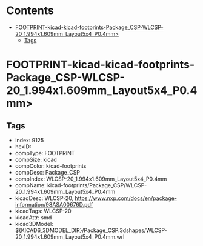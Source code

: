 



Contents
========

* [FOOTPRINT-kicad-kicad-footprints-Package_CSP-WLCSP-20_1.994x1.609mm_Layout5x4_P0.4mm>](#footprint-kicad-kicad-footprints-package_csp-wlcsp-20_1994x1609mm_layout5x4_p04mm)
	* [Tags](#tags)

# FOOTPRINT-kicad-kicad-footprints-Package_CSP-WLCSP-20_1.994x1.609mm_Layout5x4_P0.4mm>

## Tags

- index: 9125
- hexID: 
- oompType: FOOTPRINT
- oompSize: kicad
- oompColor: kicad-footprints
- oompDesc: Package_CSP
- oompIndex: WLCSP-20_1.994x1.609mm_Layout5x4_P0.4mm
- oompName: kicad-footprints/Package_CSP/WLCSP-20_1.994x1.609mm_Layout5x4_P0.4mm
- kicadDesc: WLCSP-20, https://www.nxp.com/docs/en/package-information/98ASA00676D.pdf
- kicadTags: WLCSP-20
- kicadAttr: smd
- kicad3DModel: ${KICAD6_3DMODEL_DIR}/Package_CSP.3dshapes/WLCSP-20_1.994x1.609mm_Layout5x4_P0.4mm.wrl
